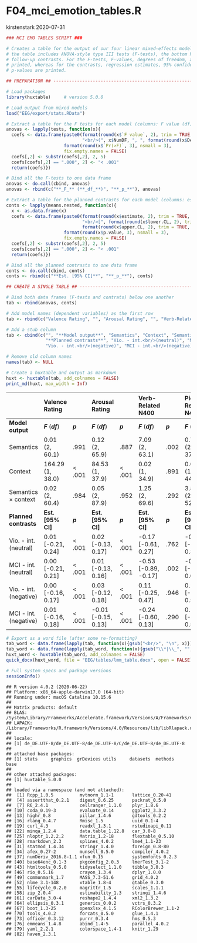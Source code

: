 F04\_mci\_emotion\_tables.R
================
kirstenstark
2020-07-31

``` r
### MCI EMO TABLES SCRIPT ###

# Creates a table for the output of our four linear mixed-effects models. The upper half of
# the table includes ANOVA-style type III tests (F-tests), the bottom half contains planned
# follow-up contrasts. For the F-tests, F-values, degrees of freedom, and p-values are
# printed, whereas for the contrasts, regression estimates, 95% confidence intervals, and
# p-values are printed.

## PREPARATION ## ---------------------------------------------------------------------------------

# Load packages
library(huxtable)     # version 5.0.0

# Load output from mixed models
load("EEG/export/stats.RData")

# Extract a table for the F tests for each model (columns: F value (df), p-value)
anovas <- lapply(tests, function(x){
  coefs <- data.frame(paste0(format(round(x$`F value`, 2), trim = TRUE, nsmall = 2),
                             "<br/>(", x$NumDF, ", ", format(round(x$DenDF, 1), trim = TRUE, nsmall = 1), ")"),
                      format(round(x$`Pr(>F)`, 3), nsmall = 3),
                      fix.empty.names = FALSE)
  coefs[,2] <- substr(coefs[,2], 2, 5)
  coefs[coefs[,2] == ".000", 2] <- "< .001"
  return(coefs)})

# Bind all the F-tests to one data frame
anovas <- do.call(cbind, anovas)
anovas <- rbind(c("**_F_** (**_df_**)", "**_p_**"), anovas)

# Extract a table for the planned contrasts for each model (columns: estimate [CI], p-value)
conts <- lapply(means.nested, function(x){
  x <- as.data.frame(x)
  coefs <- data.frame(paste0(format(round(x$estimate, 2), trim = TRUE, nsmall = 2),
                             "<br/>[", format(round(x$lower.CL, 2), trim = TRUE, nsmall = 2), ", ",
                             format(round(x$upper.CL, 2), trim = TRUE, nsmall = 2), "]"),
                      format(round(x$p.value, 3), nsmall = 3),
                      fix.empty.names = FALSE)
  coefs[,2] <- substr(coefs[,2], 2, 5)
  coefs[coefs[,2] == ".000", 2] <- "< .001"
  return(coefs)})

# Bind all the planned contrasts to one data frame
conts <- do.call(cbind, conts)
conts <- rbind(c("**Est. [95% CI]**", "**_p_**"), conts)

## CREATE A SINGLE TABLE ## -----------------------------------------------------------------------

# Bind both data frames (F-tests and contrats) below one another
tab <- rbind(anovas, conts)

# Add model names (dependent variables) as the first row
tab <- rbind(c("Valence Rating", "", "Arousal Rating", "", "Verb-Related N400", "", "Picture-Related N400", ""), tab)

# Add a stub column
tab <- cbind(c("", "**Model output**", "Semantics", "Context", "Semantics × context",
               "**Planned contrasts**", "Vio. - int.<br/>(neutral)", "MCI - int.<br/>(neutral)",
               "Vio. - int.<br/>(negative)", "MCI - int.<br/>(negative)"), tab)

# Remove old column names
names(tab) <- NULL

# Create a huxtable and output as markdown
huxt <- huxtable(tab, add_colnames = FALSE)
print_md(huxt, max_width = Inf)
```

|                            | Valence Rating           |         | Arousal Rating             |         | Verb-Related N400           |         | Picture-Related N400       |         |
| -------------------------- | :----------------------- | ------- | :------------------------- | ------- | :-------------------------- | ------- | :------------------------- | ------- |
| **Model output**           | ***F*** (***df***)       | ***p*** | ***F*** (***df***)         | ***p*** | ***F*** (***df***)          | ***p*** | ***F*** (***df***)         | ***p*** |
| Semantics                  | 0.01<br/>(2, 60.1)       | .991    | 0.12<br/>(2, 65.9)         | .887    | 7.09<br/>(2, 63.1)          | .002    | 0.73<br/>(2, 37.0)         | .490    |
| Context                    | 164.29<br/>(1, 38.0)     | \< .001 | 84.53<br/>(1, 37.9)        | \< .001 | 0.02<br/>(1, 34.9)          | .891    | 0.01<br/>(1, 44.1)         | .943    |
| Semantics × context        | 0.02<br/>(2, 60.4)       | .984    | 0.05<br/>(2, 87.9)         | .952    | 1.25<br/>(2, 69.6)          | .292    | 3.89<br/>(2, 52.1)         | .027    |
| **Planned contrasts**      | **Est. \[95% CI\]**      | ***p*** | **Est. \[95% CI\]**        | ***p*** | **Est. \[95% CI\]**         | ***p*** | **Est. \[95% CI\]**        | ***p*** |
| Vio. - int.<br/>(neutral)  | 0.01<br/>\[-0.21, 0.24\] | \< .001 | 0.02<br/>\[-0.13, 0.17\]   | \< .001 | \-0.17<br/>\[-0.61, 0.27\]  | .762    | \-0.04<br/>\[-0.42, 0.35\] | \< .001 |
| MCI - int.<br/>(neutral)   | 0.00<br/>\[-0.21, 0.21\] | \< .001 | 0.01<br/>\[-0.13, 0.16\]   | \< .001 | \-0.53<br/>\[-0.89, -0.17\] | .002    | \-0.41<br/>\[-0.81, 0.00\] | .049    |
| Vio. - int.<br/>(negative) | 0.00<br/>\[-0.16, 0.17\] | \< .001 | 0.03<br/>\[-0.12, 0.18\]   | \< .001 | 0.11<br/>\[-0.25, 0.47\]    | .946    | 0.18<br/>\[-0.23, 0.59\]   | .620    |
| MCI - int.<br/>(negative)  | 0.01<br/>\[-0.16, 0.18\] | \< .001 | \-0.01<br/>\[-0.15, 0.13\] | \< .001 | \-0.24<br/>\[-0.60, 0.13\]  | .290    | 0.16<br/>\[-0.23, 0.56\]   | .678    |

``` r
# Export as a word file (after some re-formatting)
tab_word <- data.frame(lapply(tab, function(x){gsub("<br/>", "\n", x)}))
tab_word <- data.frame(lapply(tab_word, function(x){gsub("\\*|\\_", "", x)}))
huxt_word <- huxtable(tab_word, add_colnames = FALSE)
quick_docx(huxt_word, file = "EEG/tables/lmm_table.docx", open = FALSE)
```

``` r
# Full system specs and package versions
sessionInfo()
```

    ## R version 4.0.2 (2020-06-22)
    ## Platform: x86_64-apple-darwin17.0 (64-bit)
    ## Running under: macOS Catalina 10.15.6
    ## 
    ## Matrix products: default
    ## BLAS:   /System/Library/Frameworks/Accelerate.framework/Versions/A/Frameworks/vecLib.framework/Versions/A/libBLAS.dylib
    ## LAPACK: /Library/Frameworks/R.framework/Versions/4.0/Resources/lib/libRlapack.dylib
    ## 
    ## locale:
    ## [1] de_DE.UTF-8/de_DE.UTF-8/de_DE.UTF-8/C/de_DE.UTF-8/de_DE.UTF-8
    ## 
    ## attached base packages:
    ## [1] stats     graphics  grDevices utils     datasets  methods   base     
    ## 
    ## other attached packages:
    ## [1] huxtable_5.0.0
    ## 
    ## loaded via a namespace (and not attached):
    ##  [1] Rcpp_1.0.5          mvtnorm_1.1-1       lattice_0.20-41    
    ##  [4] assertthat_0.2.1    digest_0.6.25       packrat_0.5.0      
    ##  [7] R6_2.4.1            cellranger_1.1.0    plyr_1.8.6         
    ## [10] coda_0.19-3         evaluate_0.14       ggplot2_3.3.2      
    ## [13] highr_0.8           pillar_1.4.6        gdtools_0.2.2      
    ## [16] rlang_0.4.7         Rmisc_1.5           uuid_0.1-4         
    ## [19] curl_4.3            readxl_1.3.1        rstudioapi_0.11    
    ## [22] minqa_1.2.4         data.table_1.12.8   car_3.0-8          
    ## [25] nloptr_1.2.2.2      Matrix_1.2-18       flextable_0.5.10   
    ## [28] rmarkdown_2.3       splines_4.0.2       lme4_1.1-23        
    ## [31] statmod_1.4.34      stringr_1.4.0       foreign_0.8-80     
    ## [34] afex_0.27-2         munsell_0.5.0       compiler_4.0.2     
    ## [37] numDeriv_2016.8-1.1 xfun_0.15           systemfonts_0.2.3  
    ## [40] base64enc_0.1-3     pkgconfig_2.0.3     lmerTest_3.1-2     
    ## [43] htmltools_0.5.0     tidyselect_1.1.0    tibble_3.0.3       
    ## [46] rio_0.5.16          crayon_1.3.4        dplyr_1.0.0        
    ## [49] commonmark_1.7      MASS_7.3-51.6       grid_4.0.2         
    ## [52] nlme_3.1-148        xtable_1.8-4        gtable_0.3.0       
    ## [55] lifecycle_0.2.0     magrittr_1.5        scales_1.1.1       
    ## [58] zip_2.0.4           estimability_1.3    stringi_1.4.6      
    ## [61] carData_3.0-4       reshape2_1.4.4      xml2_1.3.2         
    ## [64] ellipsis_0.3.1      generics_0.0.2      vctrs_0.3.2        
    ## [67] boot_1.3-25         openxlsx_4.1.5      RColorBrewer_1.1-2 
    ## [70] tools_4.0.2         forcats_0.5.0       glue_1.4.1         
    ## [73] officer_0.3.12      purrr_0.3.4         hms_0.5.3          
    ## [76] emmeans_1.4.8       abind_1.4-5         parallel_4.0.2     
    ## [79] yaml_2.2.1          colorspace_1.4-1    knitr_1.29         
    ## [82] haven_2.3.1

